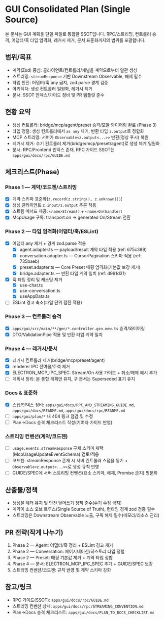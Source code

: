# GUI Consolidated Plan (Single Source)

본 문서는 GUI 계획을 단일 파일로 통합한 SSOT입니다. RPC/스트리밍, 컨트롤러 승격, 어댑터/훅 타입 엄격화, 레거시 제거, 문서 표준화까지의 범위를 포괄합니다.

## 범위/목표

- 계약(Zod) 중심: 클라이언트/컨트롤러/채널을 계약으로부터 일관 생성
- 스트리밍: `streamResponse` 기반 Downstream Observable, 해제 필수
- 타입 안전: 어댑터/훅 any 금지, zod.parse 경계 검증
- 아키텍처: 생성 컨트롤러 일원화, 레거시 제거
- 문서: SSOT 인덱스/가이드 정비 및 PR 템플릿 준수

## 현황 요약

- 생성 컨트롤러: bridge/mcp/agent/preset 승격/모듈 와이어링 완료 (Phase 3)
- 타입 정렬: 생성 컨트롤러에서 `as any` 제거, 반환 타입 `z.output`로 정합화
- MCP 스트리밍: 서버가 `Observable<z.output<...>>` 반환(정상 푸시) 복원
- 레거시 제거: 수기 컨트롤러 제거(bridge/mcp/preset/agent)로 생성 체계 일원화
- 문서: RPC/Frontend 인덱스 존재, RPC 가이드 SSOT는 `apps/gui/docs/rpc/GUIDE.md`

## 체크리스트(Phase)

### Phase 1 — 계약/코드젠/스트리밍

- [x] 계약 스키마 표준화(`z.record(z.string(), z.unknown())`)
- [x] 생성 클라이언트 `z.input/z.output` 추론 적용
- [x] 스트림 메서드 제공: `<name>Stream()` + `<name>On(handler)`
- [x] McpUsage 구독: transport.on → generated On/Stream 전환

### Phase 2 — 타입 엄격화(어댑터/훅/ESLint)

- [x] 어댑터 any 제거 + 경계 zod.parse 적용
  - [x] agent.adapter.ts — payload/result 계약 타입 적용 (ref: 675c389)
  - [x] conversation.adapter.ts — CursorPagination 스키마 적용 (ref: 735baeb)
  - [x] preset.adapter.ts — Core Preset 매핑 엄격화(기본값 보강 제거)
  - [x] bridge.adapter.ts — 반환 타입 계약 일치 (ref: d991d31)
- [x] 훅 타입 정리 및 캐스팅 제거
  - [x] use-chat.ts
  - [x] use-conversation.ts
  - [x] useAppData.ts
- [ ] ESLint 경고 축소(파일 단위 점진 적용)

### Phase 3 — 컨트롤러 승격

- [x] `apps/gui/src/main/**/gen/*.controller.gen.new.ts` 승격/와이어링
- [x] DTO/ValidationPipe 적용 및 반환 타입 계약 일치

### Phase 4 — 레거시/문서

- [x] 레거시 컨트롤러 제거(bridge/mcp/preset/agent)
- [x] renderer IPC 잔여물/주석 제거
- [x] ELECTRON_MCP_IPC_SPEC: Stream/On 사용 가이드 + 취소/해제 예시 추가
- [ ] 계획서 정리: 본 통합 계획만 유지, 구 문서는 Superseded 표기 유지

### Docs & 표준화

- [x] 스텁/인덱스 정비: `apps/gui/docs/RPC_AND_STREAMING_GUIDE.md`, `apps/gui/docs/README.md`, `apps/gui/docs/rpc/README.md`
- [ ] `apps/gui/plan/*` 내 404 링크 점검 및 수정
- [ ] Plan→Docs 승격 체크리스트 작성(기여자 가이드 반영)

### 스트리밍 컨벤션(계약/코드젠)

- [ ] `usage.events.streamResponse` 구체 스키마 채택(McpUsageUpdateEventSchema) 검토/적용
- [ ] 코드젠: streamResponse 존재 시 서버 컨트롤러 스텁을 동기 + `Observable<z.output<...>>`로 생성 규칙 반영
- [ ] GUIDE/SPEC에 서버 스트리밍 컨벤션(요소 스키마, 해제, Promise 금지) 명문화

## 산출물/정책

- 생성물 헤더 유지 및 안전 덮어쓰기 정책 준수(수기 수정 금지)
- 계약이 소스 오브 트루스(Single Source of Truth), 런타임 경계 zod 검증 필수
- 스트리밍은 Downstream Observable 노출, 구독 해제 필수(메모리/리소스 관리)

## PR 전략(작게 나누기)

1. Phase 2 — Agent: 어댑터/훅 정리 + ESLint 경고 제거
2. Phase 2 — Conversation: 페이지네이션/히스토리 타입 정렬
3. Phase 2 — Preset: 매핑 기본값 제거 + 계약 타입 정합
4. Phase 4 — 문서: ELECTRON_MCP_IPC_SPEC 추가 + GUIDE/SPEC 보강
5. 스트리밍 컨벤션/코드젠: 규칙 반영 및 계약 스키마 강화

## 참고/링크

- RPC 가이드(SSOT): `apps/gui/docs/rpc/GUIDE.md`
- 스트리밍 컨벤션 상세: `apps/gui/docs/rpc/STREAMING_CONVENTION.md`
- Plan→Docs 승격 체크리스트: `apps/gui/docs/PLAN_TO_DOCS_CHECKLIST.md`
